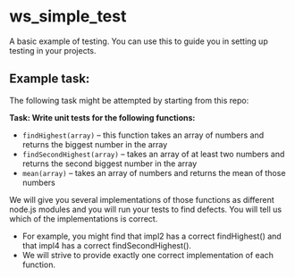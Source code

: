 ws_simple_test
==============

A basic example of testing. You can use this to guide you in setting up testing in your projects.

Example task:
-------------

The following task might be attempted by starting from this repo:

**Task: Write unit tests for the following functions:**

- `findHighest(array)`
  – this function takes an array of numbers and returns the biggest number in the array
- `findSecondHighest(array)`
  – takes an array of at least two numbers and returns the second biggest number in the array
- `mean(array)`
  – takes an array of numbers and returns the mean of those numbers

We will give you several implementations of those functions as different node.js modules and you will run your tests to find defects. You will tell us which of the implementations is correct.

- For example, you might find that impl2 has a correct findHighest() and that impl4 has a correct findSecondHighest().
- We will strive to provide exactly one correct implementation of each function.
